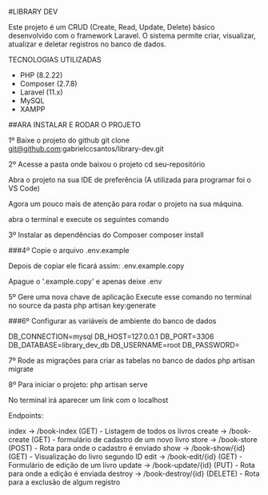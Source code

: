 #LIBRARY DEV

Este projeto é um CRUD (Create, Read, Update, Delete) básico desenvolvido com o framework Laravel. O sistema permite criar, visualizar, atualizar e deletar registros no banco de dados.

TECNOLOGIAS UTILIZADAS
- PHP (8.2.22)
- Composer (2.7.8)
- Laravel (11.x)
- MySQL
- XAMPP

##ARA INSTALAR E RODAR O PROJETO

1º Baixe o projeto do github
git clone git@github.com:gabrielccsantos/library-dev.git

2º Acesse a pasta onde baixou o projeto
cd seu-repositório

Abra o projeto na sua IDE de preferência (A utilizada para programar foi o VS Code)

Agora um pouco mais de atenção para rodar o projeto na sua máquina.

abra o terminal e execute os seguintes comando

3º Instalar as dependências do Composer
composer install

###4º Copie o arquivo .env.example

Depois de copiar ele ficará assim: .env.example.copy

Apague o '.example.copy' e apenas deixe .env

5º Gere uma nova chave de aplicação
Execute esse comando no terminal no source da pasta
php artisan key:generate

###6º Configurar as variáveis de ambiente do banco de dados

DB_CONNECTION=mysql
DB_HOST=127.0.0.1
DB_PORT=3306
DB_DATABASE=library_dev_db
DB_USERNAME=root
DB_PASSWORD=

7º Rode as migrações para criar as tabelas no banco de dados
php artisan migrate

8º Para iniciar o projeto:
php artisan serve

No terminal irá aparecer um link com o localhost

Endpoints:

index -> /book-index (GET) - Listagem de todos os livros
create -> /book-create (GET) - formulário de cadastro de um novo livro
store -> /book-store (POST) - Rota para onde o cadastro é enviado
show -> /book-show/{id} (GET) - Visualização do livro segundo ID
edit -> /book-edit/{id} (GET) - Formulário de edição de um livro
update -> /book-update/{id} (PUT) - Rota para onde a edição é enviada
destroy -> /book-destroy/{id} (DELETE) - Rota para a exclusão de algum registro

